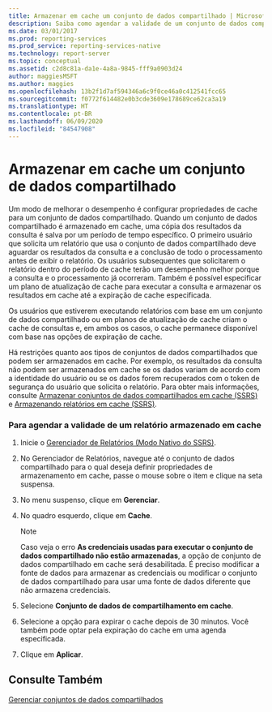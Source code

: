 ```yaml
---
title: Armazenar em cache um conjunto de dados compartilhado | Microsoft Docs
description: Saiba como agendar a validade de um conjunto de dados compartilhado armazenado em cache no Gerenciador de Relatórios. O armazenamento em cache de conjuntos de dados compartilhados aprimora o desempenho.
ms.date: 03/01/2017
ms.prod: reporting-services
ms.prod_service: reporting-services-native
ms.technology: report-server
ms.topic: conceptual
ms.assetid: c2d8c81a-da1e-4a8a-9845-fff9a0903d24
author: maggiesMSFT
ms.author: maggies
ms.openlocfilehash: 13b2f1d7af594346a6c9f0ce46a0c412541fcc65
ms.sourcegitcommit: f0772f614482e0b3cde3609e178689ce62ca3a19
ms.translationtype: HT
ms.contentlocale: pt-BR
ms.lasthandoff: 06/09/2020
ms.locfileid: "84547908"
---
```

# <a name="cache-a-shared-dataset"></a>Armazenar em cache um conjunto de dados compartilhado
  Um modo de melhorar o desempenho é configurar propriedades de cache para um conjunto de dados compartilhado. Quando um conjunto de dados compartilhado é armazenado em cache, uma cópia dos resultados da consulta é salva por um período de tempo específico. O primeiro usuário que solicita um relatório que usa o conjunto de dados compartilhado deve aguardar os resultados da consulta e a conclusão de todo o processamento antes de exibir o relatório. Os usuários subsequentes que solicitarem o relatório dentro do período de cache terão um desempenho melhor porque a consulta e o processamento já ocorreram. Também é possível especificar um plano de atualização de cache para executar a consulta e armazenar os resultados em cache até a expiração de cache especificada.  
  
 Os usuários que estiverem executando relatórios com base em um conjunto de dados compartilhado ou em planos de atualização de cache criam o cache de consultas e, em ambos os casos, o cache permanece disponível com base nas opções de expiração de cache.  
  
 Há restrições quanto aos tipos de conjuntos de dados compartilhados que podem ser armazenados em cache. Por exemplo, os resultados da consulta não podem ser armazenados em cache se os dados variam de acordo com a identidade do usuário ou se os dados forem recuperados com o token de segurança do usuário que solicita o relatório. Para obter mais informações, consulte [Armazenar conjuntos de dados compartilhados em cache &#40;SSRS&#41;](../../reporting-services/report-server/cache-shared-datasets-ssrs.md) e [Armazenando relatórios em cache &#40;SSRS&#41;](../../reporting-services/report-server/caching-reports-ssrs.md).  
  
### <a name="to-schedule-the-expiration-of-a-cached-report"></a>Para agendar a validade de um relatório armazenado em cache  
  
1.  Inicie o [Gerenciador de Relatórios &#40;Modo Nativo do SSRS&#41;](https://msdn.microsoft.com/library/80949f9d-58f5-48e3-9342-9e9bf4e57896).  
  
2.  No Gerenciador de Relatórios, navegue até o conjunto de dados compartilhado para o qual deseja definir propriedades de armazenamento em cache, passe o mouse sobre o item e clique na seta suspensa.  
  
3.  No menu suspenso, clique em **Gerenciar**.  
  
4.  No quadro esquerdo, clique em **Cache**.  
  
    > [!NOTE]  
    >  Caso veja o erro **As credenciais usadas para executar o conjunto de dados compartilhado não estão armazenadas**, a opção de conjunto de dados compartilhado em cache será desabilitada. É preciso modificar a fonte de dados para armazenar as credenciais ou modificar o conjunto de dados compartilhado para usar uma fonte de dados diferente que não armazena credenciais.  
  
5.  Selecione **Conjunto de dados de compartilhamento em cache**.  
  
6.  Selecione a opção para expirar o cache depois de 30 minutos. Você também pode optar pela expiração do cache em uma agenda especificada.  
  
7.  Clique em **Aplicar**.  
  
## <a name="see-also"></a>Consulte Também  
 [Gerenciar conjuntos de dados compartilhados](../../reporting-services/report-data/manage-shared-datasets.md)  
  
  
